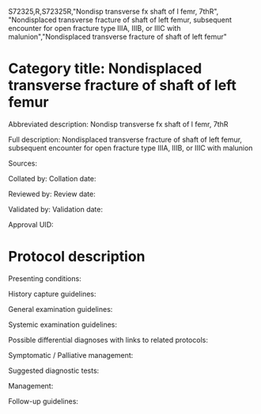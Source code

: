 S72325,R,S72325R,"Nondisp transverse fx shaft of l femr, 7thR", "Nondisplaced transverse fracture of shaft of left femur, subsequent encounter for open fracture type IIIA, IIIB, or IIIC with malunion","Nondisplaced transverse fracture of shaft of left femur"
# Category title: Nondisplaced transverse fracture of shaft of left femur

Abbreviated description: Nondisp transverse fx shaft of l femr, 7thR

Full description: Nondisplaced transverse fracture of shaft of left femur, subsequent encounter for open fracture type IIIA, IIIB, or IIIC with malunion

Sources:

Collated by:
Collation date:

Reviewed by:
Review date:

Validated by:
Validation date:

Approval UID:

# Protocol description

Presenting conditions:

History capture guidelines:

General examination guidelines:

Systemic examination guidelines:

Possible differential diagnoses with links to related protocols:

Symptomatic / Palliative management:

Suggested diagnostic tests:

Management:

Follow-up guidelines:
